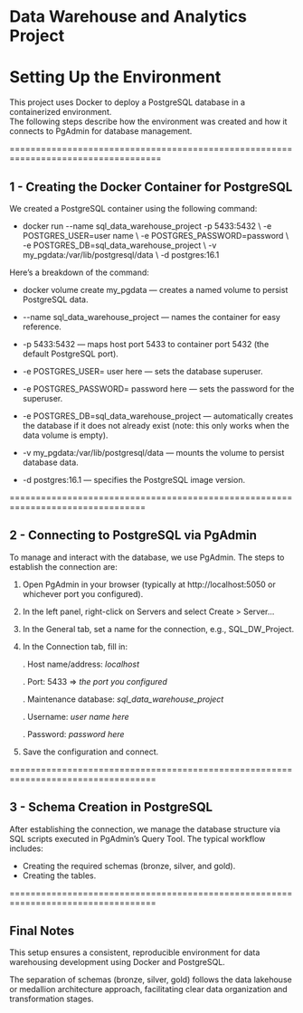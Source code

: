 # Data Warehouse and Analytics Project

# Setting Up the Environment

This project uses Docker to deploy a PostgreSQL database in a containerized environment.  
The following steps describe how the environment was created and how it connects to PgAdmin for database management.

===================================================================================

## 1 -  Creating the Docker Container for PostgreSQL

We created a PostgreSQL container using the following command:  
* docker run --name sql_data_warehouse_project -p 5433:5432 \ -e POSTGRES_USER=user name \ -e POSTGRES_PASSWORD=password \ -e POSTGRES_DB=sql_data_warehouse_project \ -v my_pgdata:/var/lib/postgresql/data \ -d postgres:16.1

Here’s a breakdown of the command:

* docker volume create my_pgdata — creates a named volume to persist PostgreSQL data.

* --name sql_data_warehouse_project — names the container for easy reference.

* -p 5433:5432 — maps host port 5433 to container port 5432 (the default PostgreSQL port).

* -e POSTGRES_USER= user here — sets the database superuser.

* -e POSTGRES_PASSWORD= password here — sets the password for the superuser.

* -e POSTGRES_DB=sql_data_warehouse_project — automatically creates the database if it does not already exist (note: this only works when the data volume is empty).

* -v my_pgdata:/var/lib/postgresql/data — mounts the volume to persist database data.

* -d postgres:16.1 — specifies the PostgreSQL image version.

================================================================================

## 2 - Connecting to PostgreSQL via PgAdmin

To manage and interact with the database, we use PgAdmin. The steps to establish the connection are:  

1. Open PgAdmin in your browser (typically at http://localhost:5050 or whichever port you configured).

2. In the left panel, right-click on Servers and select Create > Server...

3. In the General tab, set a name for the connection, e.g., SQL_DW_Project.

4. In the Connection tab, fill in:

    . Host name/address: *localhost*

    . Port: 5433 => *the port you configured*

    . Maintenance database: *sql_data_warehouse_project*

    . Username: *user name here*

    . Password: *password here*

5. Save the configuration and connect.

==================================================================================

## 3 - Schema Creation in PostgreSQL

After establishing the connection, we manage the database structure via SQL scripts executed in PgAdmin’s Query Tool. The typical workflow includes:
* Creating the required schemas (bronze, silver, and gold).
* Creating the tables.

==================================================================================

## Final Notes
This setup ensures a consistent, reproducible environment for data warehousing development using Docker and PostgreSQL.   

The separation of schemas (bronze, silver, gold) follows the data lakehouse or medallion architecture approach, facilitating clear data organization and transformation stages.  

